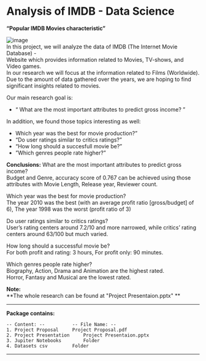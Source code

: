 # Analysis of IMDB - Data Science

**“Popular IMDB Movies characteristic”**

![image](https://user-images.githubusercontent.com/7150655/123635668-9975f980-d824-11eb-8321-3a2e198402a3.png)  
In this project, we will analyze the data of IMDB (The Internet Movie Database) -  
Website which provides information related to Movies, TV-shows, and Video games.  
In our research we will focus at the information related to Films (Worldwide).  
Due to the amount of data gathered over the years, we are hoping to find significant insights related to movies.  

Our main research goal is:  
- “ What are the most important attributes to predict gross income? ”  

In addition, we found those topics interesting as well:  
- Which year was the best for movie production?”  
- “Do user ratings similar to critics ratings?”  
- “How long should a succesfull movie be?”  
- ”Which genres people rate higher?”  

**Conclusions:**
What are the most important attributes to predict gross income?  
Budget and Genre, accuracy score of 0.767 can be achieved using those attributes with Movie Length, Release year, Reviewer count.  

Which year was the best for movie production?  
The year 2010 was the best (with an average profit ratio [gross/budget] of 6), The year 1998 was the worst (profit ratio of 3)  

Do user ratings similar to critics ratings?  
User’s rating centers around 7.2/10 and more narrowed, while critics’ rating  centers around 63/100 but much varied.  

How long should a successful movie be?  
For both profit and rating: 3 hours, For profit only: 90 minutes.  

Which genres people rate higher?  
Biography, Action, Drama and Animation are the highest rated.  
Horror, Fantasy and Musical  are the lowest rated.  



**Note:**  
**The whole research can be found at "Project Presentaion.pptx"  **

---------------------------------------------------------

**Package contains:**

	-- Content: --			-- File Name: --
	1. Project Proposal		Project Proposal.pdf
	2. Project Presentation		Project Presentaion.pptx
	3. Jupiter Notebooks		Folder
	4. Datasets csv			Folder

---------------------------------------------------------
